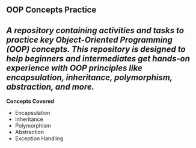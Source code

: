 OOP Concepts Practice
---
*A repository containing activities and tasks to practice key Object-Oriented Programming (OOP) concepts. This repository is designed to help beginners and intermediates get hands-on experience with OOP principles like encapsulation, inheritance, polymorphism, abstraction, and more.*
---


**Concepts Covered**
- Encapsulation
- Inheritance
- Polymorphism
- Abstraction
- Exception Handling


